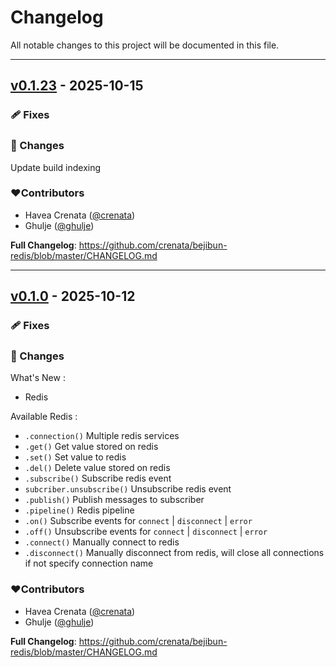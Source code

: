 # Changelog
All notable changes to this project will be documented in this file.

---

## [v0.1.23](https://github.com/crenata/bejibun-redis/compare/v0.1.0...v0.1.23) - 2025-10-15

### 🩹 Fixes

### 📖 Changes
Update build indexing

### ❤️Contributors
- Havea Crenata ([@crenata](https://github.com/crenata))
- Ghulje ([@ghulje](https://github.com/ghulje))

**Full Changelog**: https://github.com/crenata/bejibun-redis/blob/master/CHANGELOG.md

---

## [v0.1.0](https://github.com/crenata/bejibun-redis/compare/v0.1.0...v0.1.0) - 2025-10-12

### 🩹 Fixes

### 📖 Changes
What's New :
- Redis

Available Redis :
- `.connection()` Multiple redis services
- `.get()` Get value stored on redis
- `.set()` Set value to redis
- `.del()` Delete value stored on redis
- `.subscribe()` Subscribe redis event
- `subcriber.unsubscribe()` Unsubscribe redis event
- `.publish()` Publish messages to subscriber
- `.pipeline()` Redis pipeline
- `.on()` Subscribe events for `connect` | `disconnect` | `error`
- `.off()` Unsubscribe events for `connect` | `disconnect` | `error`
- `.connect()` Manually connect to redis
- `.disconnect()` Manually disconnect from redis, will close all connections if not specify connection name

### ❤️Contributors
- Havea Crenata ([@crenata](https://github.com/crenata))
- Ghulje ([@ghulje](https://github.com/ghulje))

**Full Changelog**: https://github.com/crenata/bejibun-redis/blob/master/CHANGELOG.md
